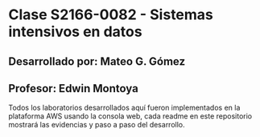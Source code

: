 # Clase S2166-0082 - Sistemas intensivos en datos


## Desarrollado por: Mateo G. Gómez
## Profesor: Edwin Montoya

Todos los laboratorios desarrollados aquí fueron implementados en la plataforma AWS usando la consola web, cada readme en este repositorio mostrará las evidencias y paso a paso del desarrollo.